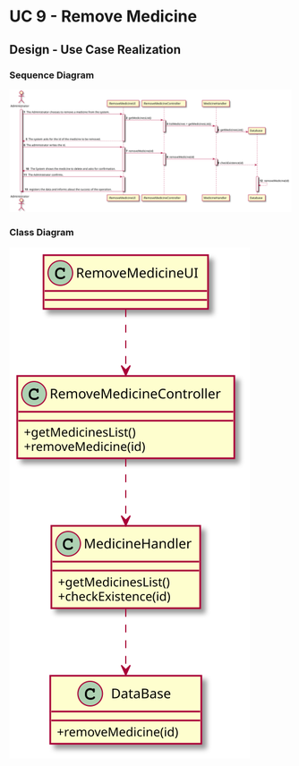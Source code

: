 
# UC 9 - Remove Medicine

## Design - Use Case Realization


###	Sequence Diagram

![UC9_SD.svg](UC9_SD.svg)

###	Class Diagram

![UC9_CD.svg](UC9_CD.svg)
